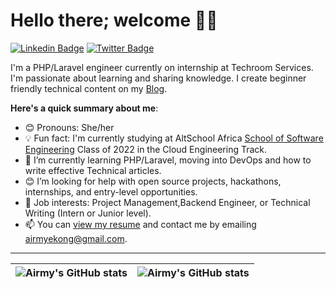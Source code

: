 # Hello there; welcome 👋🏾

  [![Linkedin Badge](https://img.shields.io/badge/-iamememekong-green?style=for-the-badge&logo=Linkedin&logoColor=white&link=https://www.linkedin.com/in/iamememelong)](https://www.linkedin.com/in/emem-ekong-254985240/) [![Twitter Badge](https://img.shields.io/badge/-@iamememekong-green?style=for-the-badge&logo=twitter&logoColor=white&link=https://twitter.com/iamememekong)](https://twitter.com/airmyekong)

I'm a PHP/Laravel engineer currently on internship at Techroom Services. I'm passionate about learning and sharing knowledge. I create beginner friendly technical content on my [Blog](https://airmyekong.hashnode.dev/).

**Here's a quick summary about me**:

- 😊 Pronouns: She/her
- 💡 Fun fact: I'm currently studying at AltSchool Africa [School of Software Engineering](https://altschoolafrica.com/schools/engineering) Class of 2022 in the Cloud Engineering Track. 
- 🌱 I’m currently learning PHP/Laravel, moving into DevOps and how to write effective Technical articles.
- 😊 I’m looking for help with open source projects, hackathons, internships, and entry-level opportunities.
- 💼 Job interests: Project Management,Backend Engineer, or Technical Writing (Intern or Junior level).
- 📫 You can [view my resume](https://drive.google.com/file/d/1d5t3-00W4eBOkFqLKjD9aNQEuKdQS4_C/view?usp=sharing) and contact me by emailing airmyekong@gmail.com.

---

| <img align="center" src="https://github-readme-stats.vercel.app/api?username=Ememekong001&show_icons=true&count_private=true&hide_border=true&theme=radical" alt="Airmy's GitHub stats" /> | <img align="center" src="https://github-readme-stats.vercel.app/api/top-langs/?username=ememekong001&langs_count=8&layout=compact&hide_border=true" alt="Airmy's GitHub stats" /> |
| ------------- | ------------- |

<!-- [![Emem Ekong's GitHub stats](https://github-readme-stats.vercel.app/api?username=Ememekong001&count_private=true&show_icons=true&theme=radical)](https://github.com/Ememekong001/github-readme-stats)
[![Top Langs](https://github-readme-stats.vercel.app/api/top-langs/?username=Ememekong001&layout=compact)](https://github.com/anuraghazra/github-readme-stats) -->
